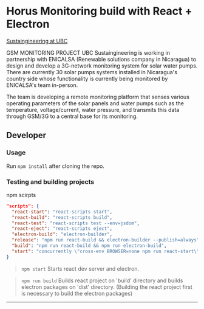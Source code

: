 # Horus Monitoring build with React + Electron

[Sustaingineering at UBC](https://www.sustaingineering.com)

GSM MONITORING PROJECT
UBC Sustaingineering is working in partnership with ENICALSA (Renewable solutions company in Nicaragua) to design and develop a 3G-network monitoring system for solar water pumps. There are currently 30 solar pumps systems installed in Nicaragua's country side whose functionality is currently being monitored by ENICALSA's team in-person.

The team is developing a remote monitoring platform that senses various operating parameters of the solar panels and water pumps such as the temperature, voltage/current, water pressure, and transmits this data through GSM/3G to a central base for its monitoring.

## Developer

### Usage

Run `npm install` after cloning the repo.

### Testing and building projects

npm scirpts

```JSON
"scripts": {
  "react-start": "react-scripts start",
  "react-build": "react-scripts build",
  "react-test": "react-scripts test --env=jsdom",
  "react-eject": "react-scripts eject",
  "electron-build": "electron-builder",
  "release": "npm run react-build && electron-builder --publish=always",
  "build": "npm run react-build && npm run electron-build",
  "start": "concurrently \"cross-env BROWSER=none npm run react-start\" \"wait-on http://localhost:3000 && electron .\""
}
```

> `npm start` Starts react dev server and electron.

> `npm run build` Builds react project on 'build' directory and builds electron packages on 'dist' directory. (Building the react project first is necessary to build the electron packages)

---
